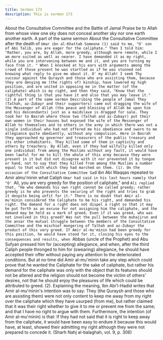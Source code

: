 ```yaml
---
title: Sermon 173
description: This is sermon 173
---
```


About the Consultative Committee and the Battle of Jamal
Praise be to Allah from whose view one sky does not conceal another sky nor one earth
another earth.
A part of the same sermon
About the Consultative Committee after the death of `Umar ibn al-Khattab
Someone (1) said to me, "O' son of Abi Talib, you are eager for the caliphate." Then I told
him:
"Rather, you are, by Allah, more greedy, although more remote, while I am more suited as
well as nearer. I have demanded it as my right, while you are intervening between me and it,
and you are turning my face from it.
" When I knocked at his ears with arguments among the crowd of those present he was
startled as if he was stunned not knowing what reply to give me about it.
O' my Allah! I seek Thy succour against the Quraysh and those who are assisting them,
because they are denying me (the rights of) kinship, have lowered my high position, and are
united in opposing me in the matter (of the caliphate) which is my right, and then they said,
"Know that the rightful thing is that you have it and also that you may leave it." (2)
A part of the same sermon
Describing the people of Jamal
They (Talhah, az-Zubayr and their supporters) came out dragging the wife of the Messenger
of Allah (the peace and blessing of Allah be upon him and his descendants) just as a
maidslave is dragged for sale.
They took her to Basrah where those two (Talhah and az-Zubayr) put their own women in
their houses but exposed the wife of the Messenger of Allah to themselves and to others in the
army in which there was not a single individual who had not offered me his obedience and
sworn to me allegiance quite obediently, without any compulsion.
Here in Basrah they approached my governor and treasurers of the public treasury and its
other inhabitants. They killed some of them in captivity and others by treachery.
By Allah, even if they had wilfully killed only one individual from among the Muslims
without any fault, it would have been lawful for me to kill the whole of this army because
they were present in it but did not disagree with it nor prevented it by tongue or hand, not to
say that they killed from among the Muslims a number equal to that with which they had
marched on them.
(1). On the occasion of the Consultative Committee Sa`d ibn Abi Waqqas repeated to Amir almu'minin
what Caliph `Umar had said in his last hours namely that "O' `Ali, you are very
greedy for the position of caliphate," and `Ali replied that, "He who demands his own right
cannot be called greedy; rather greedy is he who prevents the securing of the right and tries to
grab it despite being unfit for it."
There is no doubt that Amir al-mu'minin considered the Caliphate to be his right, and
demanded his right. The demand for a right does not dispel a right so that it may be put forth
as an excuse for not assigning him the caliphate, and the demand may be held as a mark of
greed. Even if it was greed, who was not involved in this greed? Was not the pull between the
muhajirun and the ansar the mutual struggle between the members of the Consultative
Committee and the mischief mongering of Talhah and az-Zubayr the product of this very greed.
If Amir al-mu'minin had been greedy for this position, he would have stood for it, closing his
eyes to the consequences and results, when `Abbas (uncle of the Prophet) and Abu Sufyan
pressed him for (accepting) allegiance, and when, after the third Caliph people thronged to him
for (swearing) allegiance, he should have accepted their offer without paying any attention to
the deteriorated conditions.
But at no time did Amir al-mu'minin take any step which could prove that he wanted the
Caliphate for the sake of caliphate, but rather his demand for the caliphate was only with the
object that its features should not be altered and the religion should not become the victim of
others' desires, not that he should enjoy the pleasures of life which could be attributed to
greed.
(2). Explaining the meaning, Ibn Abi'l-Hadid writes that Amir al-mu'minin's intention was to
say:
They (the Quraysh and those who are assisting them) were not only content to keep me away
from my right over the caliphate which they have usurped (from me), but rather claimed that it
was their right whether to give it to me or prevent me from the same; and that I have no right
to argue with them.
Furthermore, the intention (of Amir al-mu'minin) is that:
If they had not said that it is right to keep away from the caliphate, it would have been easy to
endure it because this would have, at least, showed their admitting my right although they
were not prepared to concede it. (Sharh Nahj al-balaghah, vol. 9, p. 306)